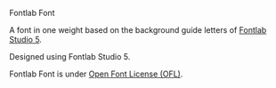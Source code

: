 Fontlab Font

A font in one weight based on the background guide letters of <a href="http://www.fontlab.com/font-editor/fontlab-studio/">Fontlab Studio 5</a>.

Designed using Fontlab Studio 5.

Fontlab Font is under <a href="http://scripts.sil.org/cms/scripts/page.php?site_id=nrsi&id=OFL">Open Font License (OFL)</a>.

